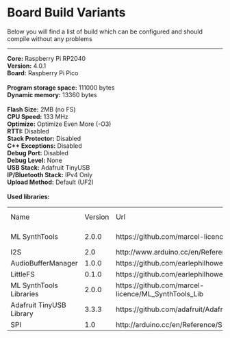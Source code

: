 <h1>Board Build Variants</h1>

Below you will find a list of build which can be configured and should compile without any problems

<hr>
<a name="rp2040_rp2040_rpipico"></a><b>Core:</b> <a h_ref="https://github.com/earlephilhower/arduino-pico">Raspberry Pi RP2040</a><br />
<b>Version:</b> 4.0.1<br />
<b>Board:</b> Raspberry Pi Pico<br />
<br />
<b>Program storage space:</b> 111000 bytes<br />
<b>Dynamic memory:</b> 13360 bytes<br />
<br />
<b>Flash Size:</b> 2MB (no FS)<br />
<b>CPU Speed:</b> 133 MHz<br />
<b>Optimize:</b> Optimize Even More (-O3)<br />
<b>RTTI:</b> Disabled<br />
<b>Stack Protector:</b> Disabled<br />
<b>C++ Exceptions:</b> Disabled<br />
<b>Debug Port:</b> Disabled<br />
<b>Debug Level:</b> None<br />
<b>USB Stack:</b> Adafruit TinyUSB<br />
<b>IP/Bluetooth Stack:</b> IPv4 Only<br />
<b>Upload Method:</b> Default (UF2)<br />
<br />
<b>Used libraries:</b><br />
<table>
    <tr>
        <td>Name</td>
        <td>Version</td>
        <td>Url</td>
        <td>Git</td>
        <td>Core library</td>
    </tr>
    <tr>
        <td>ML SynthTools</td>
        <td>2.0.0</td>
        <td>https://github.com/marcel-licence/ML_SynthTools</td>
        <td>https://github.com/marcel-licence/ML_SynthTools.git</td>
        <td>False</td>
    </tr>
    <tr>
        <td>I2S</td>
        <td>2.0</td>
        <td>http://www.arduino.cc/en/Reference/I2S</td>
        <td></td>
        <td>True</td>
    </tr>
    <tr>
        <td>AudioBufferManager</td>
        <td>1.0.0</td>
        <td>https://github.com/earlephilhower/arduino-pico</td>
        <td></td>
        <td>True</td>
    </tr>
    <tr>
        <td>LittleFS</td>
        <td>0.1.0</td>
        <td>https://github.com/earlephilhower/arduino-pico</td>
        <td></td>
        <td>True</td>
    </tr>
    <tr>
        <td>ML SynthTools Libraries</td>
        <td>2.0.0</td>
        <td>https://github.com/marcel-licence/ML_SynthTools_Lib</td>
        <td>https://github.com/marcel-licence/ML_SynthTools_Lib.git</td>
        <td>False</td>
    </tr>
    <tr>
        <td>Adafruit TinyUSB Library</td>
        <td>3.3.3</td>
        <td>https://github.com/adafruit/Adafruit_TinyUSB_Arduino</td>
        <td></td>
        <td>True</td>
    </tr>
    <tr>
        <td>SPI</td>
        <td>1.0</td>
        <td>http://arduino.cc/en/Reference/SPI</td>
        <td></td>
        <td>True</td>
    </tr>
</table>